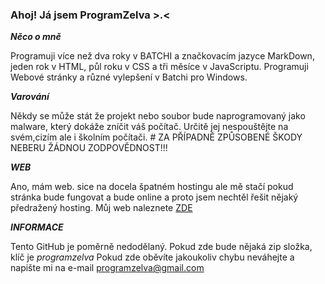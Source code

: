 ### Ahoj! Já jsem ProgramZelva >.<

***Něco o mně***

Programuji více než dva roky v BATCHI a značkovacím jazyce MarkDown, jeden rok v HTML, půl roku v CSS a tři měsíce v JavaScriptu. Programuji Webové stránky a různé vylepšení v Batchi pro Windows.

***Varování***

Někdy se může stát že projekt nebo soubor bude naprogramovaný jako malware, který dokáže zníčit váš počítač. Určitě jej nespouštějte na svém,cizím ale i školním počítači. # ZA PŘÍPADNĚ ZPŮSOBENÉ ŠKODY NEBERU ŽÁDNOU ZODPOVĚDNOST!!!

***WEB***

Ano, mám web. sice na docela špatném hostingu ale mě stačí pokud stránka bude fungovat a bude online a proto jsem nechtěl řešit nějaký předražený hosting. Můj web naleznete [ZDE](https://programzelvahostingweb.on.drv.tw/www.programzelva.cz/ "klikni")

***INFORMACE***

Tento GitHub je poměrně nedodělaný. Pokud zde bude nějaká zip složka, klíč je *programzelva* Pokud zde oběvíte jakoukoliv chybu neváhejte a napište mi na e-mail programzelva@gmail.com
